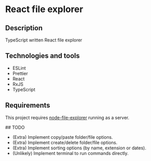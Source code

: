 # React file explorer

## Description

TypeScript written React file explorer

## Technologies and tools

- ESLint
- Prettier
- React
- RxJS
- TypeScript

## Requirements

This project requires [node-file-explorer](https://github.com/jesuscc1993/node-file-explorer) running as a server.

## TODO

- (Extra) Implement copy/paste folder/file options.
- (Extra) Implement create/delete folder/file options.
- (Extra) Implement sorting options (by name, extension or dates).
- (Unlikely) Implement terminal to run commands directly.
